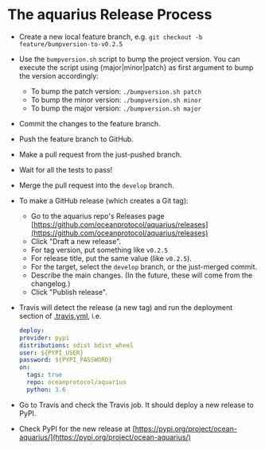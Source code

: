 # The aquarius Release Process

- Create a new local feature branch, e.g. `git checkout -b feature/bumpversion-to-v0.2.5`
- Use the `bumpversion.sh` script to bump the project version. You can execute the script using {major|minor|patch} as first argument to bump the version accordingly:
  - To bump the patch version: `./bumpversion.sh patch`
  - To bump the minor version: `./bumpversion.sh minor`
  - To bump the major version: `./bumpversion.sh major`
- Commit the changes to the feature branch.
- Push the feature branch to GitHub.
- Make a pull request from the just-pushed branch.
- Wait for all the tests to pass!
- Merge the pull request into the `develop` branch.
- To make a GitHub release (which creates a Git tag):
  - Go to the aquarius repo's Releases page [https://github.com/oceanprotocol/aquarius/releases](https://github.com/oceanprotocol/aquarius/releases)
  - Click "Draft a new release".
  - For tag version, put something like `v0.2.5`
  - For release title, put the same value (like `v0.2.5`).
  - For the target, select the `develop` branch, or the just-merged commit.
  - Describe the main changes. (In the future, these will come from the changelog.)
  - Click "Publish release".
- Travis will detect the release (a new tag) and run the deployment section of [.travis.yml](.travis.yml), i.e.

  ```yaml
  deploy:
  provider: pypi
  distributions: sdist bdist_wheel
  user: ${PYPI_USER}
  password: ${PYPI_PASSWORD}
  on:
    tags: true
    repo: oceanprotocol/aquarius
    python: 3.6
  ```

- Go to Travis and check the Travis job. It should deploy a new release to PyPI.
- Check PyPI for the new release at [https://pypi.org/project/ocean-aquarius/](https://pypi.org/project/ocean-aquarius/)
